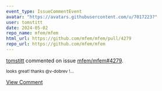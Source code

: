 ```yaml
---
event_type: IssueCommentEvent
avatar: "https://avatars.githubusercontent.com/u/7017223?"
user: tomstitt
date: 2024-05-02
repo_name: mfem/mfem
html_url: https://github.com/mfem/mfem/pull/4279
repo_url: https://github.com/mfem/mfem
---
```


<a href='https://github.com/tomstitt' target='_blank'>tomstitt</a> commented on issue <a href='https://github.com/mfem/mfem/pull/4279' target='_blank'>mfem/mfem#4279</a>.

<small>looks great! thanks @v-dobrev !...</small>

<a href='https://github.com/mfem/mfem/pull/4279' target='_blank'>View Comment</a>